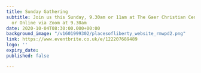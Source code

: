 ```yaml
---
title: Sunday Gathering
subtitle: Join us this Sunday, 9.30am or 11am at The Gaer Christian Centre, Newport
  or Online via Zoom at 9.30am
date: 2020-10-04T08:30:00.000+00:00
background_image: "/v1601999302/placesofliberty_website_rmwpd2.png"
link: https://www.eventbrite.co.uk/e/122207689489
logo: ''
expiry_date: 
published: false

---
```

